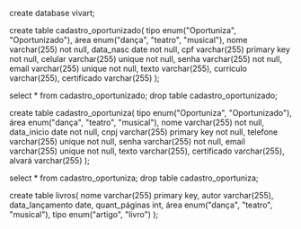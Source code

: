 create database vivart;

create table cadastro_oportunizado(
	tipo enum("Oportuniza", "Oportunizado"),
    área enum("dança", "teatro", "musical"),
	nome varchar(255) not null,
    data_nasc date not null,
    cpf varchar(255) primary key not null,
    celular varchar(255) unique not null,
    senha varchar(255) not null,
    email varchar(255) unique not null,
    texto varchar(255),
    curriculo varchar(255),
    certificado varchar(255)
);

select * from cadastro_oportunizado;
drop table cadastro_oportunizado;

create table cadastro_oportuniza(
	tipo enum("Oportuniza", "Oportunizado"),
    área enum("dança", "teatro", "musical"),
	nome varchar(255) not null,
    data_inicio date not null,
    cnpj varchar(255) primary key not null,
    telefone varchar(255) unique not null,
    senha varchar(255) not null,
    email varchar(255) unique not null,
    texto varchar(255),
    certificado varchar(255),
	alvará varchar(255)
);

select * from cadastro_oportuniza;
drop table cadastro_oportuniza;

create table livros(
	nome varchar(255) primary key,
    autor varchar(255),
    data_lançamento date,
    quant_páginas int,
    área enum("dança", "teatro", "musical"),
	tipo enum("artigo", "livro")
);

